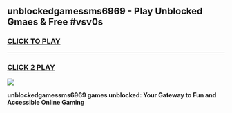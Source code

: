 
## unblockedgamessms6969 - Play Unblocked Gmaes & Free #vsv0s
<h3>
<a href="https://news.freeplayer.one?title=unblockedgamessms6969&ref=24F">CLICK TO PLAY</a></h3>
<hr>

<h3>
<a href="https://news.freeplayer.one?title=unblockedgamessms6969&ref=24F">CLICK 2 PLAY</a>
  
</h3>

<a href="https://news.freeplayer.one?title=unblockedgamessms6969&ref=24F/"><img src="https://clearcache.store/games.png"></a>


**unblockedgamessms6969 games unblocked: Your Gateway to Fun and Accessible Online Gaming**
